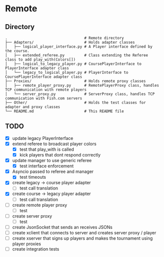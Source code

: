 # Remote

## Directory

```
.                                   # Remote directory
├── Adapters/                       # Holds adapter classes
│   ├── logical_player_interface.py # A Player interface defined by the course.
│   ├── extended_referee.py         # Class extending the Referee class to add play_with(Colors[])
│   ├── logical_to_legacy_player.py # CoursePlayerInterface to PlayerInterface adapter class
│   └── legacy_to_logical_player.py # PlayerInterface to CoursePlayerInterface adapter class
├── Proxies/                        # Holds remote proxy classes
│   ├── remote_player_proxy.py      # RemotePlayerProxy class, handles TCP communication with remote players
│   └── server_proxy.py             # ServerProxy class, handles TCP communication with Fish.com servers
├── Other/                          # Holds the test classes for adapter and proxy classes
└── README.md                       # This README file
```

## TODO

* [X] update legacy PlayerInterface
* [X] extend referee to broadcast player colors
    * [X] test that play_with is called
    * [X] kick players that dont respond correctly
* [X] update manager to use generic referee
    * [X] test interface enforcement
* [X] Asyncio passed to referee and manager
    * [X] test timeouts
* [X] create legacy -> course player adapter
    * [ ] test call translation
* [X] create course -> legacy player adapter
    * [ ] test call translation
* [ ] create remote player proxy
    * [ ] test
* [ ] create server proxy
    * [ ] test
* [ ] create JsonSocket that sends an receives JSONs
* [ ] create xclient that connects to server and creates server proxy / player
* [ ] create xserver that signs up players and makes the tournament using player proxies
* [ ] create integration tests
